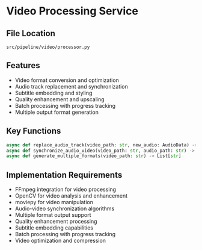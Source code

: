 # Video Processing Service

## File Location

`src/pipeline/video/processor.py`

## Features

- Video format conversion and optimization
- Audio track replacement and synchronization
- Subtitle embedding and styling
- Quality enhancement and upscaling
- Batch processing with progress tracking
- Multiple output format generation

## Key Functions

```python
async def replace_audio_track(video_path: str, new_audio: AudioData) -> str
async def synchronize_audio_video(video_path: str, audio_path: str) -> str
async def generate_multiple_formats(video_path: str) -> List[str]
```

## Implementation Requirements

- FFmpeg integration for video processing
- OpenCV for video analysis and enhancement
- moviepy for video manipulation
- Audio-video synchronization algorithms
- Multiple format output support
- Quality enhancement processing
- Subtitle embedding capabilities
- Batch processing with progress tracking
- Video optimization and compression
